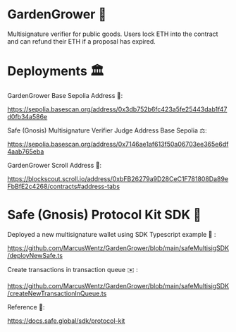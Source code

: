 # GardenGrower :rose:

Multisignature verifier for public goods.
Users lock ETH into the contract and can refund their ETH if a proposal has expired.

# Deployments 🏛️

GardenGrower Base Sepolia Address 🌹:

https://sepolia.basescan.org/address/0x3db752b6fc423a5fe25443dab1f47d0fb34a586e

Safe (Gnosis) Multisignature Verifier Judge Address Base Sepolia ⚖️:

https://sepolia.basescan.org/address/0x7146ae1af613f50a06703ee365e6df4aab765eba

GardenGrower Scroll Address 📜:

https://blockscout.scroll.io/address/0xbFB26279a9D28CeC1F781808Da89eFbBfE2c4268/contracts#address-tabs

# Safe (Gnosis) Protocol Kit SDK 🧰

Deployed a new multisignature wallet using SDK Typescript example 🔐 :

https://github.com/MarcusWentz/GardenGrower/blob/main/safeMultisigSDK/deployNewSafe.ts

Create transactions in transaction queue ✉️ : 

https://github.com/MarcusWentz/GardenGrower/blob/main/safeMultisigSDK/createNewTransactionInQueue.ts

Reference 📖:

https://docs.safe.global/sdk/protocol-kit
